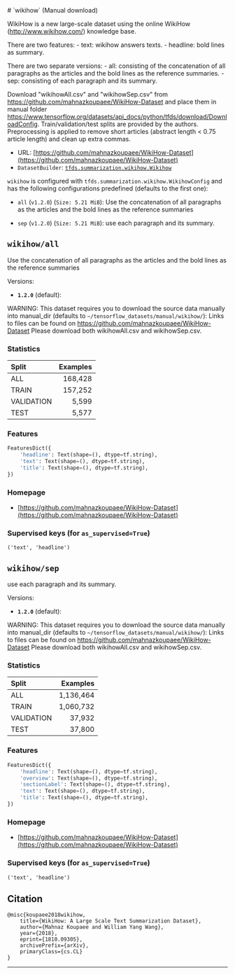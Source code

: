 <div itemscope itemtype="http://schema.org/Dataset">
  <div itemscope itemprop="includedInDataCatalog" itemtype="http://schema.org/DataCatalog">
    <meta itemprop="name" content="TensorFlow Datasets" />
  </div>
  <meta itemprop="name" content="wikihow" />
  <meta itemprop="description" content="&#10;WikiHow is a new large-scale dataset using the online WikiHow&#10;(http://www.wikihow.com/) knowledge base.&#10;&#10;There are two features:&#10;  - text: wikihow answers texts.&#10;  - headline: bold lines as summary.&#10;&#10;There are two separate versions:&#10;  - all: consisting of the concatenation of all paragraphs as the articles and&#10;         the bold lines as the reference summaries.&#10;  - sep: consisting of each paragraph and its summary.&#10;&#10;Download &quot;wikihowAll.csv&quot; and &quot;wikihowSep.csv&quot; from&#10;https://github.com/mahnazkoupaee/WikiHow-Dataset and place them in manual folder&#10;https://www.tensorflow.org/datasets/api_docs/python/tfds/download/DownloadConfig.&#10;Train/validation/test splits are provided by the authors.&#10;Preprocessing is applied to remove short articles&#10;(abstract length &lt; 0.75 article length) and clean up extra commas.&#10;&#10;&#10;To use this dataset:&#10;&#10;```python&#10;import tensorflow_datasets as tfds&#10;&#10;ds = tfds.load('wikihow', split='train')&#10;for ex in ds.take(4):&#10;  print(ex)&#10;```&#10;&#10;See [the guide](https://www.tensorflow.org/datasets/overview) for more&#10;informations on [tensorflow_datasets](https://www.tensorflow.org/datasets).&#10;&#10;" />
  <meta itemprop="url" content="https://www.tensorflow.org/datasets/catalog/wikihow" />
  <meta itemprop="sameAs" content="https://github.com/mahnazkoupaee/WikiHow-Dataset" />
  <meta itemprop="citation" content="&#10;@misc{koupaee2018wikihow,&#10;    title={WikiHow: A Large Scale Text Summarization Dataset},&#10;    author={Mahnaz Koupaee and William Yang Wang},&#10;    year={2018},&#10;    eprint={1810.09305},&#10;    archivePrefix={arXiv},&#10;    primaryClass={cs.CL}&#10;}&#10;" />
</div>
# `wikihow` (Manual download)

WikiHow is a new large-scale dataset using the online WikiHow
(http://www.wikihow.com/) knowledge base.

There are two features: - text: wikihow answers texts. - headline: bold lines as
summary.

There are two separate versions: - all: consisting of the concatenation of all
paragraphs as the articles and the bold lines as the reference summaries. - sep:
consisting of each paragraph and its summary.

Download "wikihowAll.csv" and "wikihowSep.csv" from
https://github.com/mahnazkoupaee/WikiHow-Dataset and place them in manual folder
https://www.tensorflow.org/datasets/api_docs/python/tfds/download/DownloadConfig.
Train/validation/test splits are provided by the authors. Preprocessing is
applied to remove short articles (abstract length < 0.75 article length) and
clean up extra commas.

*   URL:
    [https://github.com/mahnazkoupaee/WikiHow-Dataset](https://github.com/mahnazkoupaee/WikiHow-Dataset)
*   `DatasetBuilder`:
    [`tfds.summarization.wikihow.Wikihow`](https://github.com/tensorflow/datasets/tree/master/tensorflow_datasets/summarization/wikihow.py)

`wikihow` is configured with `tfds.summarization.wikihow.WikihowConfig` and has
the following configurations predefined (defaults to the first one):

*   `all` (`v1.2.0`) (`Size: 5.21 MiB`): Use the concatenation of all paragraphs
    as the articles and the bold lines as the reference summaries

*   `sep` (`v1.2.0`) (`Size: 5.21 MiB`): use each paragraph and its summary.

## `wikihow/all`

Use the concatenation of all paragraphs as the articles and the bold lines as
the reference summaries

Versions:

*   **`1.2.0`** (default):

WARNING: This dataset requires you to download the source data manually into
manual_dir (defaults to `~/tensorflow_datasets/manual/wikihow/`): Links to files
can be found on https://github.com/mahnazkoupaee/WikiHow-Dataset Please download
both wikihowAll.csv and wikihowSep.csv.

### Statistics

Split      | Examples
:--------- | -------:
ALL        | 168,428
TRAIN      | 157,252
VALIDATION | 5,599
TEST       | 5,577

### Features
```python
FeaturesDict({
    'headline': Text(shape=(), dtype=tf.string),
    'text': Text(shape=(), dtype=tf.string),
    'title': Text(shape=(), dtype=tf.string),
})
```

### Homepage

*   [https://github.com/mahnazkoupaee/WikiHow-Dataset](https://github.com/mahnazkoupaee/WikiHow-Dataset)

### Supervised keys (for `as_supervised=True`)
`('text', 'headline')`

## `wikihow/sep`
use each paragraph and its summary.

Versions:

*   **`1.2.0`** (default):

WARNING: This dataset requires you to download the source data manually into
manual_dir (defaults to `~/tensorflow_datasets/manual/wikihow/`): Links to files
can be found on https://github.com/mahnazkoupaee/WikiHow-Dataset Please download
both wikihowAll.csv and wikihowSep.csv.

### Statistics

Split      | Examples
:--------- | --------:
ALL        | 1,136,464
TRAIN      | 1,060,732
VALIDATION | 37,932
TEST       | 37,800

### Features
```python
FeaturesDict({
    'headline': Text(shape=(), dtype=tf.string),
    'overview': Text(shape=(), dtype=tf.string),
    'sectionLabel': Text(shape=(), dtype=tf.string),
    'text': Text(shape=(), dtype=tf.string),
    'title': Text(shape=(), dtype=tf.string),
})
```

### Homepage

*   [https://github.com/mahnazkoupaee/WikiHow-Dataset](https://github.com/mahnazkoupaee/WikiHow-Dataset)

### Supervised keys (for `as_supervised=True`)
`('text', 'headline')`

## Citation
```
@misc{koupaee2018wikihow,
    title={WikiHow: A Large Scale Text Summarization Dataset},
    author={Mahnaz Koupaee and William Yang Wang},
    year={2018},
    eprint={1810.09305},
    archivePrefix={arXiv},
    primaryClass={cs.CL}
}
```

--------------------------------------------------------------------------------
